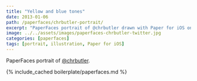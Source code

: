 ```yaml
---
title: "Yellow and blue tones"
date: 2013-01-06
path: /paperfaces/chrbutler-portrait/
excerpt: "PaperFaces portrait of @chrbutler drawn with Paper for iOS on an iPad."
image: ../../assets/images/paperfaces-chrbutler-twitter.jpg
categories: [paperfaces]
tags: [portrait, illustration, Paper for iOS]
---
```


PaperFaces portrait of [@chrbutler](https://twitter.com/chrbutler).

{% include_cached boilerplate/paperfaces.md %}
